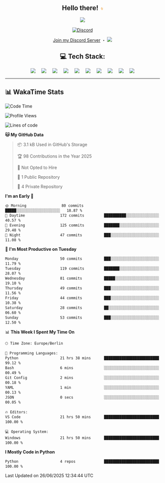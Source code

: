 <div align="center">
  
  ## <strong>Hello there! <img src="https://raw.githubusercontent.com/ginny100/ginny100/main/assets/waving-hand.webp" width="2%"></strong><br/>
  <p align="center">
    <a><img src="https://readme-typing-svg.herokuapp.com?color=B57EDC&size=25&center=true&lines=hi+I'm+Chaos;high+perf+discord+dev;postgres+%2B+redis+%2B+python"></a>
  </p>
  
</div>

<div align="center">
  <a href="https://discord.com/users/781512050445778985">
    <img src="https://discord.c99.nl/widget/theme-1/781512050445778985.png" alt="Discord" />
  </a>
    <p align="center">  
      <a href="https://discord.gg/dosa">Join my Discord Server</a> ・ 
      <img src="https://komarev.com/ghpvc/?username=Cha03s">
    </p>
</div>

## <div align="center">💻 Tech Stack:</div>
<div align="center">
  <img src="https://cdn.jsdelivr.net/gh/devicons/devicon/icons/python/python-original.svg" height="40" />
  <img width="12" />
  <img src="https://cdn.jsdelivr.net/gh/devicons/devicon/icons/java/java-original.svg" height="40" />
  <img width="12" />
  <img src="https://cdn.jsdelivr.net/gh/devicons/devicon/icons/javascript/javascript-original.svg" height="40" />
  <img width="12" />
  <img src="https://cdn.jsdelivr.net/gh/devicons/devicon/icons/typescript/typescript-original.svg" height="40" />
  <img width="12" />
  <img src="https://cdn.jsdelivr.net/gh/devicons/devicon/icons/nodejs/nodejs-original.svg" height="40" />
  <img width="12" />
  <img src="https://cdn.jsdelivr.net/gh/devicons/devicon/icons/react/react-original.svg" height="40" />
  <img width="12" />
  <img src="https://cdn.jsdelivr.net/gh/devicons/devicon/icons/docker/docker-original.svg" height="40" />
  <img width="12" />
  <img src="https://cdn.jsdelivr.net/gh/devicons/devicon/icons/yaml/yaml-original.svg" height="40" />
  <img width="12" />
  <img src="https://cdn.jsdelivr.net/gh/devicons/devicon/icons/redis/redis-original.svg" height="40" />
  <img width="12" />
  <img src="https://cdn.jsdelivr.net/gh/devicons/devicon/icons/postgresql/postgresql-original.svg" height="40" />
</div>

---

## 📊 WakaTime Stats

<!--START_SECTION:waka-->
![Code Time](http://img.shields.io/badge/Code%20Time-40%20hrs%2037%20mins-blue)

![Profile Views](http://img.shields.io/badge/Profile%20Views-13-blue)

![Lines of code](https://img.shields.io/badge/From%20Hello%20World%20I%27ve%20Written-109.1%20thousand%20lines%20of%20code-blue)

**🐱 My GitHub Data** 

> 📦 3.1 kB Used in GitHub's Storage 
 > 
> 🏆 98 Contributions in the Year 2025
 > 
> 🚫 Not Opted to Hire
 > 
> 📜 1 Public Repository 
 > 
> 🔑 4 Private Repository 
 > 
**I'm an Early 🐤** 

```text
🌞 Morning                80 commits          █████░░░░░░░░░░░░░░░░░░░░   18.87 % 
🌆 Daytime                172 commits         ██████████░░░░░░░░░░░░░░░   40.57 % 
🌃 Evening                125 commits         ███████░░░░░░░░░░░░░░░░░░   29.48 % 
🌙 Night                  47 commits          ███░░░░░░░░░░░░░░░░░░░░░░   11.08 % 
```
📅 **I'm Most Productive on Tuesday** 

```text
Monday                   50 commits          ███░░░░░░░░░░░░░░░░░░░░░░   11.79 % 
Tuesday                  119 commits         ███████░░░░░░░░░░░░░░░░░░   28.07 % 
Wednesday                81 commits          █████░░░░░░░░░░░░░░░░░░░░   19.10 % 
Thursday                 49 commits          ███░░░░░░░░░░░░░░░░░░░░░░   11.56 % 
Friday                   44 commits          ███░░░░░░░░░░░░░░░░░░░░░░   10.38 % 
Saturday                 28 commits          ██░░░░░░░░░░░░░░░░░░░░░░░   06.60 % 
Sunday                   53 commits          ███░░░░░░░░░░░░░░░░░░░░░░   12.50 % 
```


📊 **This Week I Spent My Time On** 

```text
🕑︎ Time Zone: Europe/Berlin

💬 Programming Languages: 
Python                   21 hrs 38 mins      █████████████████████████   99.12 % 
Bash                     6 mins              ░░░░░░░░░░░░░░░░░░░░░░░░░   00.49 % 
Git Config               2 mins              ░░░░░░░░░░░░░░░░░░░░░░░░░   00.18 % 
YAML                     1 min               ░░░░░░░░░░░░░░░░░░░░░░░░░   00.13 % 
JSON                     0 secs              ░░░░░░░░░░░░░░░░░░░░░░░░░   00.05 % 

🔥 Editors: 
VS Code                  21 hrs 50 mins      █████████████████████████   100.00 % 

💻 Operating System: 
Windows                  21 hrs 50 mins      █████████████████████████   100.00 % 
```

**I Mostly Code in Python** 

```text
Python                   4 repos             █████████████████████████   100.00 % 
```




 Last Updated on 26/06/2025 12:34:44 UTC
<!--END_SECTION:waka-->

